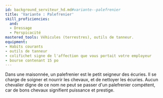 ```yaml
---
id: background_serviteur_hd.md#variante--palefrenier
title: 'Variante : Palefrenier'
skill_proficiencies:
  and:
  - Dressage
  - Perspicacité
mastered_tools: Véhicules (terrestres), outils de tanneur.
equipment:
- Habits courants
- outils de tanneur
- colifichet signe de l'affection que vous portait votre employeur
- bourse contenant 15 po
---
```


Dans une maisonnée, un palefrenier est le petit seigneur des écuries. Il se charge de soigner et nourrir les chevaux, et de nettoyer les écuries. Aucun chevalier digne de ce nom ne peut se passer d'un palefrenier compétent, car de bons chevaux signifient puissance et prestige.

